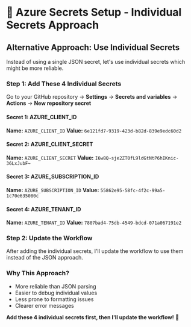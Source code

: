 # 🔐 Azure Secrets Setup - Individual Secrets Approach

## **Alternative Approach: Use Individual Secrets**

Instead of using a single JSON secret, let's use individual secrets which might be more reliable.

### **Step 1: Add These 4 Individual Secrets**

Go to your GitHub repository → **Settings** → **Secrets and variables** → **Actions** → **New repository secret**

#### **Secret 1: AZURE_CLIENT_ID**
**Name:** `AZURE_CLIENT_ID`
**Value:** `6e121fd7-9319-423d-b82d-839e9edc60d2`

#### **Secret 2: AZURE_CLIENT_SECRET**
**Name:** `AZURE_CLIENT_SECRET`
**Value:** `I6w8Q~sje2ZT0fL9ldGtNtP6hIKnic-36LxJubF~`

#### **Secret 3: AZURE_SUBSCRIPTION_ID**
**Name:** `AZURE_SUBSCRIPTION_ID`
**Value:** `55862e95-58fc-4f2c-99a5-1c70e635080c`

#### **Secret 4: AZURE_TENANT_ID**
**Name:** `AZURE_TENANT_ID`
**Value:** `7807bad4-75db-4549-bdcd-071a067191e2`

### **Step 2: Update the Workflow**

After adding the individual secrets, I'll update the workflow to use them instead of the JSON approach.

### **Why This Approach?**

- More reliable than JSON parsing
- Easier to debug individual values
- Less prone to formatting issues
- Clearer error messages

**Add these 4 individual secrets first, then I'll update the workflow!** 🚀 